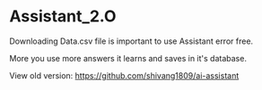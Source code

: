 # Assistant_2.O
 Downloading Data.csv file is important to use Assistant error free.

More you use more answers it learns and saves in it's database.

View old version: https://github.com/shivang1809/ai-assistant
